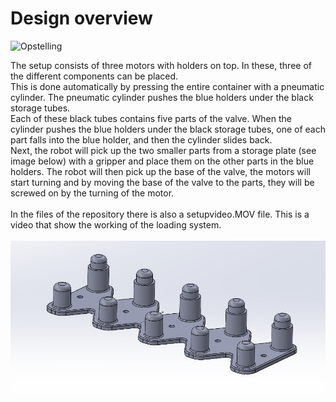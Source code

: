 # Design overview

![Opstelling](opstelling.jpeg)

The setup consists of three motors with holders on top. In these, three of the different components can be placed. \
This is done automatically by pressing the entire container with a pneumatic cylinder. The pneumatic cylinder pushes the blue holders under the black storage tubes. \
Each of these black tubes contains five parts of the valve. When the cylinder pushes the blue holders under the black storage tubes, one of each part falls into the blue holder, and then the cylinder slides back. \
Next, the robot will pick up the two smaller parts from a storage plate (see image below) with a gripper and place them on the other parts in the blue holders. The robot will then pick up the base of the valve, the motors will start turning and by moving the base of the valve to the parts, they will be screwed on by the turning of the motor. \
\
In the files of the repository there is also a setupvideo.MOV file. This is a video that show the working of the loading system. \
\
![Opslag plaat](opslagplaat.jpg)

